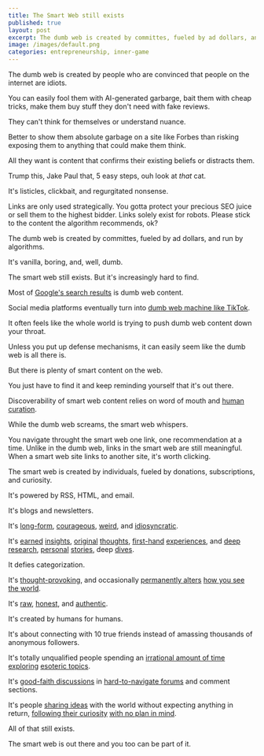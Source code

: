 ```yaml
---
title: The Smart Web still exists
published: true
layout: post
excerpt: The dumb web is created by committes, fueled by ad dollars, and run by algorithms.
image: /images/default.png
categories: entrepreneurship, inner-game
---
```


The dumb web is created by people who are convinced that people on the internet are idiots.

You can easily fool them with AI-generated garbarge, bait them with cheap tricks, make them buy stuff they don't need with fake reviews.

They can't think for themselves or understand nuance. 

Better to show them absolute garbage on a site like Forbes than risking exposing them to anything that could make them think.

All they want is content that confirms their existing beliefs or distracts them.

Trump this, Jake Paul that, 5 easy steps, ouh look at *that* cat.

It's listicles, clickbait, and regurgitated nonsense.

Links are only used strategically. You gotta protect your precious SEO juice or sell them to the highest bidder. Links solely exist for robots. Please stick to the content the algorithm recommends, ok?

The dumb web is created by committes, fueled by ad dollars, and run by algorithms.

It's vanilla, boring, and, well, dumb.

The smart web still exists. But it's increasingly hard to find.

Most of [Google's search results](https://www.bbc.com/future/article/20240524-how-googles-new-algorithm-will-shape-your-internet) is dumb web content.

Social media platforms eventually turn into [dumb web machine like TikTok](https://playpermissionless.substack.com/p/twitter-is-now-attention-roulette).

It often feels like the whole world is trying to push dumb web content down your throat.

Unless you put up defense mechanisms, it can easily seem like the dumb web is all there is.

But there is plenty of smart content on the web.

You just have to find it and keep reminding yourself that it's out there.

Discoverability of smart web content relies on word of mouth and [human curation](https://www.visakanv.com/blog/bookmarks/).

While the dumb web screams, the smart web whispers.

You navigate throught the smart web one link, one recommendation at a time. Unlike in the dumb web, links in the smart web are still meaningful. When a smart web site links to another site, it's worth clicking.

The smart web is created by individuals, fueled by donations, subscriptions, and curiosity.

It's powered by RSS, HTML, and email.

It's blogs and newsletters.

It's [long-form](https://slatestarcodex.com/2014/07/30/meditations-on-moloch/), [courageous](https://idlewords.com/2012/09/no_evidence_of_disease.htm), [weird](https://samkriss.substack.com/p/taylor-swift-does-not-exist), and [idiosyncratic](https://thezvi.wordpress.com/2017/09/30/slack/). 

It's [earned](https://tynan.com/workonwhat/) [insights](https://sashachapin.substack.com/p/what-the-humans-like-is-responsiveness), [original](https://meltingasphalt.com/ads-dont-work-that-way/) [thoughts](https://tomcritchlow.com/2021/01/26/kairos/), [first-hand](https://blog.tjcx.me/p/40k-fantastic-startup-idea) [experiences](https://walkingtheworld.substack.com/p/walking-the-world-hanoi-part-1), and [deep](https://aella.substack.com/p/how-relationships-change-over-time) [research](https://waitbutwhy.com/2015/11/the-cook-and-the-chef-musks-secret-sauce.html), [personal](https://medium.com/@AaronBleyaert/how-to-lose-weight-in-4-easy-steps-1f135f7e1dec) [stories](https://blog.scottbritton.me/p/from-becoming-a-somebody-to-becoming), deep [dives](https://slimemoldtimemold.com/2021/04/19/higher-than-the-shoulders-of-giants-or-a-scientists-history-of-drugs/).

It defies categorization. 

It's [thought-provoking](https://www.mrmoneymustache.com/2018/07/25/the-twenty-dollar-swim/), and occasionally [permanently alters](https://sive.rs/ff) [how you see the world](https://web.archive.org/web/20190224043028/http://www.sebastianmarshall.com/the-million-dollar-question).

It's [raw](https://seths.blog/2009/12/fear-of-bad-ideas/), [honest](https://tim.blog/2015/05/06/how-to-commit-suicide/), and [authentic](https://fortelabs.com/blog/the-untethered-soul-the-roadmap-of-my-personal-growth-part-4/).

It's created by humans for humans.

It's about connecting with 10 true friends instead of amassing thousands of anonymous followers.

It's totally unqualified people spending an [irrational amount of time](https://guzey.com/books/why-we-sleep/) [exploring](https://julian.digital/2023/07/06/multi-layered-calendars/) [esoteric topics](https://dynomight.net/categories/air-quality/).

It's [good-faith discussions](https://www.astralcodexten.com/p/a-theoretical-case-against-education/comments) in [hard-to-navigate forums](https://news.ycombinator.com/item?id=40512500) and comment sections.

It's people [sharing ideas](https://justinjackson.ca/surfing) with the world without expecting anything in return, [following their curiosity](https://alexdanco.com/2021/04/10/world-building/) [with no plan in mind](https://justinmares.substack.com/p/the-next-episode-54).

All of that still exists. 

The smart web is out there and you too can be part of it.